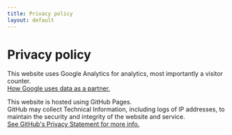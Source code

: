```yaml
---
title: Privacy policy
layout: default
---
```


# Privacy policy

This website uses Google Analytics for analytics, most importantly a visitor counter.  
[How Google uses data as a partner.](https://www.google.com/policies/privacy/partners/)

This website is hosted using GitHub Pages.  
GitHub may collect Technical Information, including logs of IP addresses, to maintain the security and integrity of the website and service.  
[See GitHub's Privacy Statement for more info.](https://help.github.com/en/articles/github-privacy-statement#github-pages)